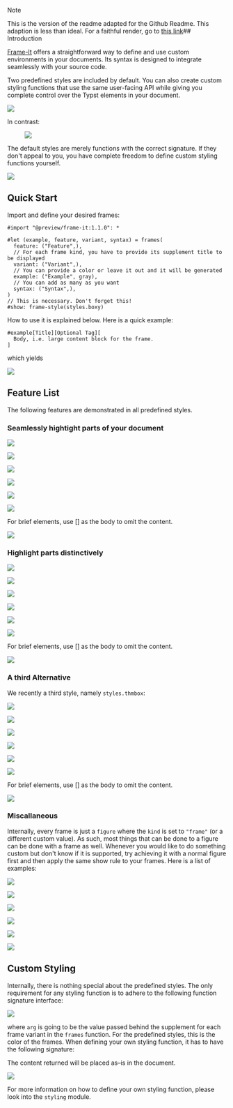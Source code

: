 > [!NOTE]
> This is the version of the readme adapted for the Github Readme.
  This adaption is less than ideal.
  For a faithful render, go to [this link](https://html-preview.github.io/?url=https://github.com/marc-thieme/frame-it/blob/assets/README.html)## Introduction

[Frame-It](https://github.com/marc-thieme/frame-it) offers a
straightforward way to define and use custom environments in your
documents. Its syntax is designed to integrate seamlessly with your
source code.

Two predefined styles are included by default. You can also create
custom styling functions that use the same user-facing API while giving
you complete control over the Typst elements in your document.

<div id="frame-wrapper-1">

 <picture> <source media="(prefers-color-scheme: dark)" srcset="https://raw.githubusercontent.com/marc-thieme/frame-it/refs/heads/assets/README-svg-dark-0.svg"> <img src="https://raw.githubusercontent.com/marc-thieme/frame-it/refs/heads/assets/README-2.svg"> </picture> 

</div>

In contrast:

<div id="frame-wrapper-2">

<figure>
<div id="frame-wrapper-3">
<div id="frame-wrapper-3">
 <picture> <source media="(prefers-color-scheme: dark)" srcset="https://raw.githubusercontent.com/marc-thieme/frame-it/refs/heads/assets/README-svg-dark-1.svg"> <img src="https://raw.githubusercontent.com/marc-thieme/frame-it/refs/heads/assets/README-svg-light-1.svg"> </picture> 
</div>
</div>
</figure>

</div>

The default styles are merely functions with the correct signature. If
they don't appeal to you, you have complete freedom to define custom
styling functions yourself.

<div id="frame-wrapper-5">

 <picture> <source media="(prefers-color-scheme: dark)" srcset="https://raw.githubusercontent.com/marc-thieme/frame-it/refs/heads/assets/README-svg-dark-2.svg"> <img src="https://raw.githubusercontent.com/marc-thieme/frame-it/refs/heads/assets/README-svg-light-2.svg"> </picture> 

</div>

## Quick Start

Import and define your desired frames:

    #import "@preview/frame-it:1.1.0": *

    #let (example, feature, variant, syntax) = frames(
      feature: ("Feature",),
      // For each frame kind, you have to provide its supplement title to be displayed
      variant: ("Variant",),
      // You can provide a color or leave it out and it will be generated
      example: ("Example", gray),
      // You can add as many as you want
      syntax: ("Syntax",),
    )
    // This is necessary. Don't forget this!
    #show: frame-style(styles.boxy)

How to use it is explained below. Here is a quick example:

    #example[Title][Optional Tag][
      Body, i.e. large content block for the frame.
    ]

which yields

<div id="frame-wrapper-6">

 <picture> <source media="(prefers-color-scheme: dark)" srcset="https://raw.githubusercontent.com/marc-thieme/frame-it/refs/heads/assets/README-svg-dark-3.svg"> <img src="https://raw.githubusercontent.com/marc-thieme/frame-it/refs/heads/assets/README-svg-light-3.svg"> </picture> 

</div>

## Feature List

The following features are demonstrated in all predefined styles.

### Seamlessly hightight parts of your document

<div id="frame-wrapper-7">

<div id="frame-wrapper-7">

 <picture> <source media="(prefers-color-scheme: dark)" srcset="https://raw.githubusercontent.com/marc-thieme/frame-it/refs/heads/assets/README-svg-dark-4.svg"> <img src="https://raw.githubusercontent.com/marc-thieme/frame-it/refs/heads/assets/README-svg-light-4.svg"> </picture> 

</div>

</div>

<div id="frame-wrapper-9">

<div id="frame-wrapper-9">

 <picture> <source media="(prefers-color-scheme: dark)" srcset="https://raw.githubusercontent.com/marc-thieme/frame-it/refs/heads/assets/README-svg-dark-5.svg"> <img src="https://raw.githubusercontent.com/marc-thieme/frame-it/refs/heads/assets/README-svg-light-5.svg"> </picture> 

</div>

</div>

<div id="frame-wrapper-11">

<div id="frame-wrapper-11">

 <picture> <source media="(prefers-color-scheme: dark)" srcset="https://raw.githubusercontent.com/marc-thieme/frame-it/refs/heads/assets/README-svg-dark-6.svg"> <img src="https://raw.githubusercontent.com/marc-thieme/frame-it/refs/heads/assets/README-svg-light-6.svg"> </picture> 

</div>

</div>

<div id="frame-wrapper-13">

<div id="frame-wrapper-13">

 <picture> <source media="(prefers-color-scheme: dark)" srcset="https://raw.githubusercontent.com/marc-thieme/frame-it/refs/heads/assets/README-svg-dark-7.svg"> <img src="https://raw.githubusercontent.com/marc-thieme/frame-it/refs/heads/assets/README-svg-light-7.svg"> </picture> 

</div>

</div>

<div id="frame-wrapper-15">

<div id="frame-wrapper-15">

 <picture> <source media="(prefers-color-scheme: dark)" srcset="https://raw.githubusercontent.com/marc-thieme/frame-it/refs/heads/assets/README-svg-dark-8.svg"> <img src="https://raw.githubusercontent.com/marc-thieme/frame-it/refs/heads/assets/README-svg-light-8.svg"> </picture> 

</div>

</div>

<div id="frame-wrapper-17">

<div id="frame-wrapper-17">

 <picture> <source media="(prefers-color-scheme: dark)" srcset="https://raw.githubusercontent.com/marc-thieme/frame-it/refs/heads/assets/README-svg-dark-9.svg"> <img src="https://raw.githubusercontent.com/marc-thieme/frame-it/refs/heads/assets/README-svg-light-9.svg"> </picture> 

</div>

</div>

For brief elements, use \[\] as the body to omit the content.

<div id="frame-wrapper-19">

<div id="frame-wrapper-19">

 <picture> <source media="(prefers-color-scheme: dark)" srcset="https://raw.githubusercontent.com/marc-thieme/frame-it/refs/heads/assets/README-svg-dark-10.svg"> <img src="https://raw.githubusercontent.com/marc-thieme/frame-it/refs/heads/assets/README-svg-light-10.svg"> </picture> 

</div>

</div>

### Highlight parts distinctively

<div id="frame-wrapper-21">

<div id="frame-wrapper-21">

 <picture> <source media="(prefers-color-scheme: dark)" srcset="https://raw.githubusercontent.com/marc-thieme/frame-it/refs/heads/assets/README-svg-dark-11.svg"> <img src="https://raw.githubusercontent.com/marc-thieme/frame-it/refs/heads/assets/README-svg-light-11.svg"> </picture> 

</div>

</div>

<div id="frame-wrapper-23">

<div id="frame-wrapper-23">

 <picture> <source media="(prefers-color-scheme: dark)" srcset="https://raw.githubusercontent.com/marc-thieme/frame-it/refs/heads/assets/README-svg-dark-12.svg"> <img src="https://raw.githubusercontent.com/marc-thieme/frame-it/refs/heads/assets/README-svg-light-12.svg"> </picture> 

</div>

</div>

<div id="frame-wrapper-25">

<div id="frame-wrapper-25">

 <picture> <source media="(prefers-color-scheme: dark)" srcset="https://raw.githubusercontent.com/marc-thieme/frame-it/refs/heads/assets/README-svg-dark-13.svg"> <img src="https://raw.githubusercontent.com/marc-thieme/frame-it/refs/heads/assets/README-svg-light-13.svg"> </picture> 

</div>

</div>

<div id="frame-wrapper-27">

<div id="frame-wrapper-27">

 <picture> <source media="(prefers-color-scheme: dark)" srcset="https://raw.githubusercontent.com/marc-thieme/frame-it/refs/heads/assets/README-svg-dark-14.svg"> <img src="https://raw.githubusercontent.com/marc-thieme/frame-it/refs/heads/assets/README-svg-light-14.svg"> </picture> 

</div>

</div>

<div id="frame-wrapper-29">

<div id="frame-wrapper-29">

 <picture> <source media="(prefers-color-scheme: dark)" srcset="https://raw.githubusercontent.com/marc-thieme/frame-it/refs/heads/assets/README-svg-dark-15.svg"> <img src="https://raw.githubusercontent.com/marc-thieme/frame-it/refs/heads/assets/README-svg-light-15.svg"> </picture> 

</div>

</div>

<div id="frame-wrapper-31">

<div id="frame-wrapper-31">

 <picture> <source media="(prefers-color-scheme: dark)" srcset="https://raw.githubusercontent.com/marc-thieme/frame-it/refs/heads/assets/README-svg-dark-16.svg"> <img src="https://raw.githubusercontent.com/marc-thieme/frame-it/refs/heads/assets/README-svg-light-16.svg"> </picture> 

</div>

</div>

For brief elements, use \[\] as the body to omit the content.

<div id="frame-wrapper-33">

<div id="frame-wrapper-33">

 <picture> <source media="(prefers-color-scheme: dark)" srcset="https://raw.githubusercontent.com/marc-thieme/frame-it/refs/heads/assets/README-svg-dark-17.svg"> <img src="https://raw.githubusercontent.com/marc-thieme/frame-it/refs/heads/assets/README-svg-light-17.svg"> </picture> 

</div>

</div>

### A third Alternative

We recently a third style, namely `styles.thmbox`:

<div id="frame-wrapper-35">

<div id="frame-wrapper-35">

 <picture> <source media="(prefers-color-scheme: dark)" srcset="https://raw.githubusercontent.com/marc-thieme/frame-it/refs/heads/assets/README-svg-dark-18.svg"> <img src="https://raw.githubusercontent.com/marc-thieme/frame-it/refs/heads/assets/README-svg-light-18.svg"> </picture> 

</div>

</div>

<div id="frame-wrapper-37">

<div id="frame-wrapper-37">

 <picture> <source media="(prefers-color-scheme: dark)" srcset="https://raw.githubusercontent.com/marc-thieme/frame-it/refs/heads/assets/README-svg-dark-19.svg"> <img src="https://raw.githubusercontent.com/marc-thieme/frame-it/refs/heads/assets/README-svg-light-19.svg"> </picture> 

</div>

</div>

<div id="frame-wrapper-39">

<div id="frame-wrapper-39">

 <picture> <source media="(prefers-color-scheme: dark)" srcset="https://raw.githubusercontent.com/marc-thieme/frame-it/refs/heads/assets/README-svg-dark-20.svg"> <img src="https://raw.githubusercontent.com/marc-thieme/frame-it/refs/heads/assets/README-svg-light-20.svg"> </picture> 

</div>

</div>

<div id="frame-wrapper-41">

<div id="frame-wrapper-41">

 <picture> <source media="(prefers-color-scheme: dark)" srcset="https://raw.githubusercontent.com/marc-thieme/frame-it/refs/heads/assets/README-svg-dark-21.svg"> <img src="https://raw.githubusercontent.com/marc-thieme/frame-it/refs/heads/assets/README-svg-light-21.svg"> </picture> 

</div>

</div>

<div id="frame-wrapper-43">

<div id="frame-wrapper-43">

 <picture> <source media="(prefers-color-scheme: dark)" srcset="https://raw.githubusercontent.com/marc-thieme/frame-it/refs/heads/assets/README-svg-dark-22.svg"> <img src="https://raw.githubusercontent.com/marc-thieme/frame-it/refs/heads/assets/README-svg-light-22.svg"> </picture> 

</div>

</div>

<div id="frame-wrapper-45">

<div id="frame-wrapper-45">

 <picture> <source media="(prefers-color-scheme: dark)" srcset="https://raw.githubusercontent.com/marc-thieme/frame-it/refs/heads/assets/README-svg-dark-23.svg"> <img src="https://raw.githubusercontent.com/marc-thieme/frame-it/refs/heads/assets/README-svg-light-23.svg"> </picture> 

</div>

</div>

For brief elements, use \[\] as the body to omit the content.

<div id="frame-wrapper-47">

<div id="frame-wrapper-47">

 <picture> <source media="(prefers-color-scheme: dark)" srcset="https://raw.githubusercontent.com/marc-thieme/frame-it/refs/heads/assets/README-svg-dark-24.svg"> <img src="https://raw.githubusercontent.com/marc-thieme/frame-it/refs/heads/assets/README-svg-light-24.svg"> </picture> 

</div>

</div>

### Miscallaneous

Internally, every frame is just a `figure` where the `kind` is set to
`"frame"` (or a different custom value). As such, most things that can
be done to a figure can be done with a frame as well. Whenever you would
like to do something custom but don't know if it is supported, try
achieving it with a normal figure first and then apply the same show
rule to your frames. Here is a list of examples:

<div id="frame-wrapper-49">

 <picture> <source media="(prefers-color-scheme: dark)" srcset="https://raw.githubusercontent.com/marc-thieme/frame-it/refs/heads/assets/README-svg-dark-25.svg"> <img src="https://raw.githubusercontent.com/marc-thieme/frame-it/refs/heads/assets/README-svg-light-25.svg"> </picture> 

</div>

<div id="frame-wrapper-50">

 <picture> <source media="(prefers-color-scheme: dark)" srcset="https://raw.githubusercontent.com/marc-thieme/frame-it/refs/heads/assets/README-svg-dark-26.svg"> <img src="https://raw.githubusercontent.com/marc-thieme/frame-it/refs/heads/assets/README-svg-light-26.svg"> </picture> 

</div>

<div id="frame-wrapper-51">

 <picture> <source media="(prefers-color-scheme: dark)" srcset="https://raw.githubusercontent.com/marc-thieme/frame-it/refs/heads/assets/README-svg-dark-27.svg"> <img src="https://raw.githubusercontent.com/marc-thieme/frame-it/refs/heads/assets/README-svg-light-27.svg"> </picture> 

</div>

<div id="frame-wrapper-52">

 <picture> <source media="(prefers-color-scheme: dark)" srcset="https://raw.githubusercontent.com/marc-thieme/frame-it/refs/heads/assets/README-svg-dark-28.svg"> <img src="https://raw.githubusercontent.com/marc-thieme/frame-it/refs/heads/assets/README-svg-light-28.svg"> </picture> 

</div>

<div id="frame-wrapper-53">

 <picture> <source media="(prefers-color-scheme: dark)" srcset="https://raw.githubusercontent.com/marc-thieme/frame-it/refs/heads/assets/README-svg-dark-29.svg"> <img src="https://raw.githubusercontent.com/marc-thieme/frame-it/refs/heads/assets/README-svg-light-29.svg"> </picture> 

</div>

<div id="frame-wrapper-54">

 <picture> <source media="(prefers-color-scheme: dark)" srcset="https://raw.githubusercontent.com/marc-thieme/frame-it/refs/heads/assets/README-svg-dark-30.svg"> <img src="https://raw.githubusercontent.com/marc-thieme/frame-it/refs/heads/assets/README-svg-light-30.svg"> </picture> 

</div>

## Custom Styling

Internally, there is nothing special about the predefined styles. The
only requirement for any styling function is to adhere to the following
function signature interface:

<div id="frame-wrapper-55">

 <picture> <source media="(prefers-color-scheme: dark)" srcset="https://raw.githubusercontent.com/marc-thieme/frame-it/refs/heads/assets/README-svg-dark-31.svg"> <img src="https://raw.githubusercontent.com/marc-thieme/frame-it/refs/heads/assets/README-svg-light-31.svg"> </picture> 

</div>

where `arg` is going to be the value passed behind the supplement for
each frame variant in the `frames` function. For the predefined styles,
this is the color of the frames. When defining your own styling
function, it has to have the following signature:

The content returned will be placed as–is in the document.

<div id="frame-wrapper-56">

 <picture> <source media="(prefers-color-scheme: dark)" srcset="https://raw.githubusercontent.com/marc-thieme/frame-it/refs/heads/assets/README-svg-dark-32.svg"> <img src="https://raw.githubusercontent.com/marc-thieme/frame-it/refs/heads/assets/README-svg-light-32.svg"> </picture> 

</div>

For more information on how to define your own styling function, please
look into the `styling` module.
